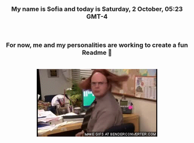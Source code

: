 


<div align="center">
<h3 >My name is Sofia and today is Saturday, 2 October, 05:23 GMT-4</h3><br>
<h3 >For now, me and my personalities are working to create a fun Readme 👋
</h3><br>
<img src='img/dwight.gif' alt='working...'/>
</div>

